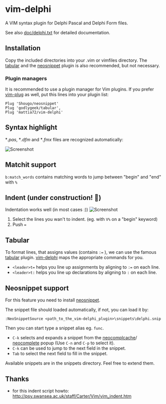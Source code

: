 # vim-delphi  

A VIM syntax plugin for Delphi Pascal and Delphi Form files.

See also [doc/delphi.txt](http://raw.github.com/mattia72/vim-delphi/master/doc/delphi.txt)
for detailed documentation.

##  Installation
Copy the included directories into your .vim or vimfiles directory.
The [tabular](http://github.com/godlygeek/tabular "Tabular") and the 
[neosnippet](http://github.com/Shougo/neosnippet.vim "Neosnippet") plugin is also
recommended, but not necessary.

### Plugin managers
It is recommended to use a plugin manager for Vim plugins.
If you prefer [vim-plug](https://github.com/junegunn/vim-plug "vim-plug") as
well, put this lines into your plugin list:
```
Plug 'Shougo/neosnippet'            
Plug 'godlygeek/tabular',           
Plug 'mattia72/vim-delphi' 
```
## Syntax highlight 
**.pas*, **.dfm* and **.fmx* files are recognized automatically:

![Screenshot](/../screenshot/screenshot.jpg?raw=true "Screenshot")

## Matchit support  
`b:match_words` contains matching words to jump between "begin" and "end" with `%`

## Indent (under construction! :construction:)
Indentation works well (in most cases :)) 
![Screenshot](/../screenshot/align.gif?raw=true "Aligning")

1. Select the lines you wan't to indent. (eg. with `V%` on a "begin" keyword)
2. Push `=`

## Tabular 
To format lines, that assigns values (contains `:=` ), we can use the 
famous [tabular](http://github.com/godlygeek/tabular) plugin.
[vim-delphi](http://github.com/mattia72/vim-delphi) maps the appropriate
commands for you.
* `<leader>t=` helps you line up assignments by aligning to `:=` on each line.
* `<leader>t:` helps you line up declarations by aligning to `:` on each line.

## Neosnippet support
For this feature you need to install [neosnippet](http://github.com/Shougo/neosnippet.vim "Neosnippet").

The snippet file should loaded automatically, if not, you can load it by:
```
:NeoSnippetSource <path_to_the_vim-delphi_plugin>\snippets\delphi.snip
```    
Then you can start type a snippet alias eg. `func`. 
* `C-k` selects and expands a snippet from the [neocomplcache](https://github.com/Shougo/neocomplcache.vim)/ [neocomplete](https://github.com/Shougo/neocomplete.vim) popup (Use `C-n` and `C-p` to select it). 
* `C-k` can be used to jump to the next field in the snippet.
* `Tab` to select the next field to fill in the snippet.

Available snippets are in the snippets directory. Feel free to extend them.

## Thanks
* for this indent script howto: http://psy.swansea.ac.uk/staff/Carter/Vim/vim_indent.htm

